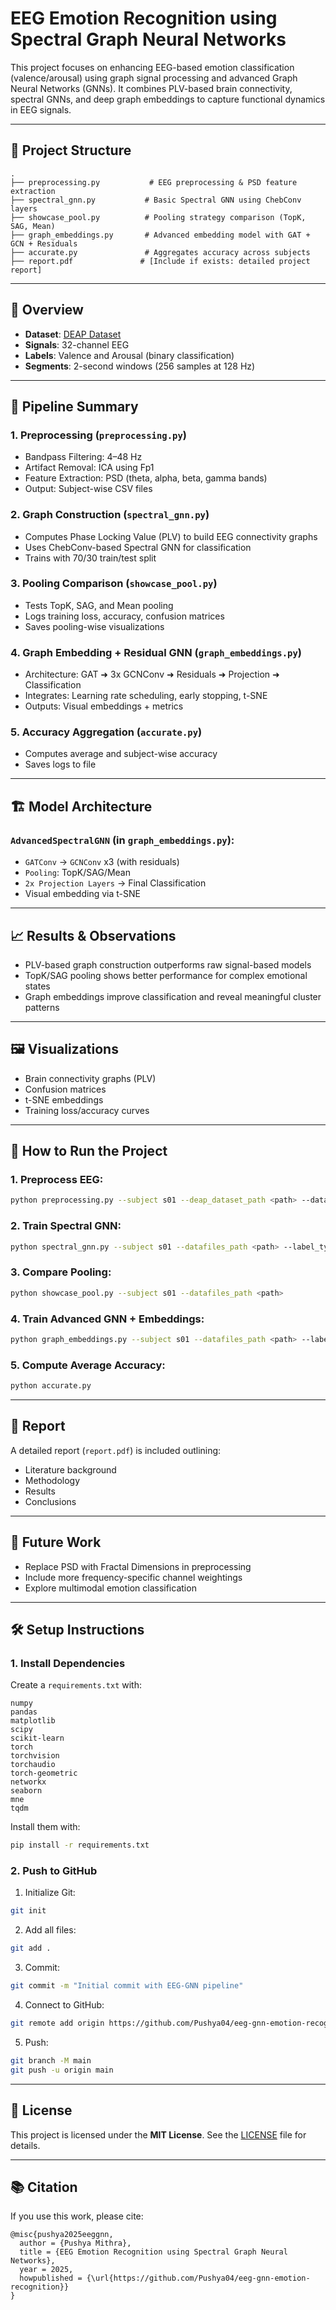 
# EEG Emotion Recognition using Spectral Graph Neural Networks

This project focuses on enhancing EEG-based emotion classification (valence/arousal) using graph signal processing and advanced Graph Neural Networks (GNNs). It combines PLV-based brain connectivity, spectral GNNs, and deep graph embeddings to capture functional dynamics in EEG signals.

---

## 📂 Project Structure
```
.
├── preprocessing.py           # EEG preprocessing & PSD feature extraction
├── spectral_gnn.py           # Basic Spectral GNN using ChebConv layers
├── showcase_pool.py          # Pooling strategy comparison (TopK, SAG, Mean)
├── graph_embeddings.py       # Advanced embedding model with GAT + GCN + Residuals
├── accurate.py               # Aggregates accuracy across subjects
├── report.pdf               # [Include if exists: detailed project report]
```

---

## 🧠 Overview
- **Dataset**: [DEAP Dataset](http://www.eecs.qmul.ac.uk/mmv/datasets/deap/)
- **Signals**: 32-channel EEG
- **Labels**: Valence and Arousal (binary classification)
- **Segments**: 2-second windows (256 samples at 128 Hz)

---

## 🧪 Pipeline Summary

### 1. Preprocessing (`preprocessing.py`)
- Bandpass Filtering: 4–48 Hz
- Artifact Removal: ICA using Fp1
- Feature Extraction: PSD (theta, alpha, beta, gamma bands)
- Output: Subject-wise CSV files

### 2. Graph Construction (`spectral_gnn.py`)
- Computes Phase Locking Value (PLV) to build EEG connectivity graphs
- Uses ChebConv-based Spectral GNN for classification
- Trains with 70/30 train/test split

### 3. Pooling Comparison (`showcase_pool.py`)
- Tests TopK, SAG, and Mean pooling
- Logs training loss, accuracy, confusion matrices
- Saves pooling-wise visualizations

### 4. Graph Embedding + Residual GNN (`graph_embeddings.py`)
- Architecture: GAT ➜ 3x GCNConv ➜ Residuals ➜ Projection ➜ Classification
- Integrates: Learning rate scheduling, early stopping, t-SNE
- Outputs: Visual embeddings + metrics

### 5. Accuracy Aggregation (`accurate.py`)
- Computes average and subject-wise accuracy
- Saves logs to file

---

## 🏗️ Model Architecture

### `AdvancedSpectralGNN` (in `graph_embeddings.py`):
- `GATConv` → `GCNConv` x3 (with residuals)
- `Pooling`: TopK/SAG/Mean
- `2x Projection Layers` → Final Classification
- Visual embedding via t-SNE

---

## 📈 Results & Observations
- PLV-based graph construction outperforms raw signal-based models
- TopK/SAG pooling shows better performance for complex emotional states
- Graph embeddings improve classification and reveal meaningful cluster patterns

---

## 🖼️ Visualizations
- Brain connectivity graphs (PLV)
- Confusion matrices
- t-SNE embeddings
- Training loss/accuracy curves

---

## 🏁 How to Run the Project

### 1. Preprocess EEG:
```bash
python preprocessing.py --subject s01 --deap_dataset_path <path> --datafiles_path <path>
```

### 2. Train Spectral GNN:
```bash
python spectral_gnn.py --subject s01 --datafiles_path <path> --label_type valence
```

### 3. Compare Pooling:
```bash
python showcase_pool.py --subject s01 --datafiles_path <path>
```

### 4. Train Advanced GNN + Embeddings:
```bash
python graph_embeddings.py --subject s01 --datafiles_path <path> --label_type arousal
```

### 5. Compute Average Accuracy:
```bash
python accurate.py
```

---

## 📎 Report
A detailed report (`report.pdf`) is included outlining:
- Literature background
- Methodology
- Results
- Conclusions

---

## 🧠 Future Work
- Replace PSD with Fractal Dimensions in preprocessing
- Include more frequency-specific channel weightings
- Explore multimodal emotion classification

---

## 🛠️ Setup Instructions

### 1. Install Dependencies
Create a `requirements.txt` with:
```
numpy
pandas
matplotlib
scipy
scikit-learn
torch
torchvision
torchaudio
torch-geometric
networkx
seaborn
mne
tqdm
```
Install them with:
```bash
pip install -r requirements.txt
```

### 2. Push to GitHub
1. Initialize Git:
```bash
git init
```

2. Add all files:
```bash
git add .
```

3. Commit:
```bash
git commit -m "Initial commit with EEG-GNN pipeline"
```

4. Connect to GitHub:
```bash
git remote add origin https://github.com/Pushya04/eeg-gnn-emotion-recognition.git
```

5. Push:
```bash
git branch -M main
git push -u origin main
```

---

## 📜 License
This project is licensed under the **MIT License**. See the [LICENSE](LICENSE) file for details.

---

## 📚 Citation
If you use this work, please cite:
```
@misc{pushya2025eeggnn,
  author = {Pushya Mithra},
  title = {EEG Emotion Recognition using Spectral Graph Neural Networks},
  year = 2025,
  howpublished = {\url{https://github.com/Pushya04/eeg-gnn-emotion-recognition}}
}
```
